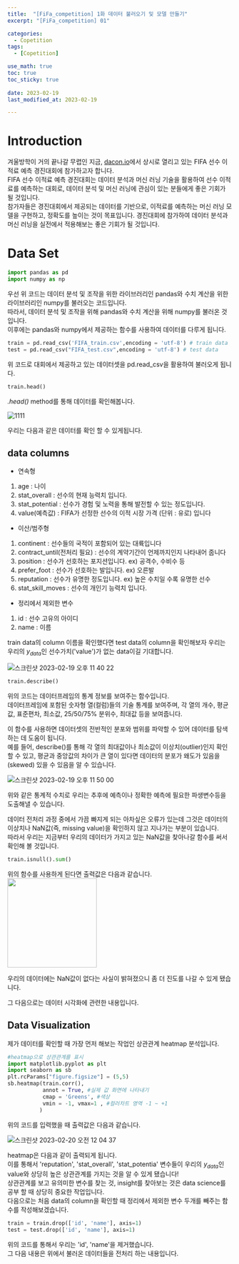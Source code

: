 ```yaml
---
title:  "[FiFa_competition] 1화 데이터 불러오기 및 모델 만들기"
excerpt: "[FiFa_competition] 01"

categories:
  - Copetition
tags:
  - [Copetition]

use_math: true
toc: true
toc_sticky: true
 
date: 2023-02-19
last_modified_at: 2023-02-19

--- 
```

# Introduction
겨울방학이 거의 끝나갈 무렵인 지금, [dacon.io](https://dacon.io/)에서 상시로 열리고 있는 FIFA 선수 이적료 예측 경진대회에 참가하고자 합니다.<br>
FIFA 선수 이적료 예측 경진대회는 데이터 분석과 머신 러닝 기술을 활용하여 선수 이적료를 예측하는 대회로, 데이터 분석 및 머신 러닝에 관심이 있는 분들에게 좋은 기회가 될 것입니다.<br>
참가자들은 경진대회에서 제공되는 데이터를 기반으로, 이적료를 예측하는 머신 러닝 모델을 구현하고, 정확도를 높이는 것이 목표입니다. 경진대회에 참가하여 데이터 분석과 머신 러닝을 실전에서 적용해보는 좋은 기회가 될 것입니다.<br>

# Data Set
```python
import pandas as pd
import numpy as np
```
우선 위 코드는 데이터 분석 및 조작을 위한 라이브러리인 pandas와 수치 계산을 위한 라이브러리인 numpy를 불러오는 코드입니다.<br>
따라서, 데이터 분석 및 조작을 위해 pandas와 수치 계산을 위해 numpy를 불러온 것입니다.<br> 이후에는 pandas와 numpy에서 제공하는 함수를 사용하여 데이터를 다루게 됩니다.<br>
```python
train = pd.read_csv('FIFA_train.csv',encoding = 'utf-8') # train data
test = pd.read_csv("FIFA_test.csv",encoding = 'utf-8') # test data
```
위 코드로 대회에서 제공하고 있는 데이터셋을 pd.read_csv을 활용하여 불러오게 됩니다.<br>
```python
train.head()
```
*.head()* method를 통해 데이터를 확인해봅니다.<br>

![1111](https://user-images.githubusercontent.com/108461006/219954874-23d46f06-f385-4c70-9969-59b4fa6807fe.jpg)

우리는 다음과 같은 데이터를 확인 할 수 있게됩니다.<br>
## data columns
- 연속형
1. age : 나이<br>
2. stat_overall : 선수의 현재 능력치 입니다.<br>
3. stat_potential : 선수가 경험 및 노력을 통해 발전할 수 있는 정도입니다.<br>
4. value(예측값) : FIFA가 선정한 선수의 이적 시장 가격 (단위 : 유로) 입니다<br>
- 이산/범주형
1. continent : 선수들의 국적이 포함되어 있는 대륙입니다<br>
2. contract_until(전처리 필요) : 선수의 계약기간이 언제까지인지 나타내어 줍니다<br>
3. position : 선수가 선호하는 포지션입니다. ex) 공격수, 수비수 등<br>
4. prefer_foot : 선수가 선호하는 발입니다. ex) 오른발<br>
5. reputation : 선수가 유명한 정도입니다. ex) 높은 수치일 수록 유명한 선수<br>
6. stat_skill_moves : 선수의 개인기 능력치 입니다.<br>
- 정리에서 제외한 변수
1. id : 선수 고유의 아이디<br>
2. name : 이름<br>

train data의 column 이름을 확인했다면 test data의 column을 확인해보자 우리는 우리의 $y_{data}$인 선수가치('value')가 없는 data이길 기대합니다.

![스크린샷 2023-02-19 오후 11 40 22](https://user-images.githubusercontent.com/108461006/219955207-7569373e-adfb-4bf1-92d9-9a15a1e41b52.jpg)
```python
train.describe()
```
위의 코드는 데이터프레임의 통계 정보를 보여주는 함수입니다.<br> 데이터프레임에 포함된 숫자형 열(컬럼)들의 기술 통계를 보여주며, 각 열의 개수, 평균값, 표준편차, 최소값, 25/50/75% 분위수, 최대값 등을 보여줍니다.<br>

이 함수를 사용하면 데이터셋의 전반적인 분포와 범위를 파악할 수 있어 데이터를 탐색하는 데 도움이 됩니다.<br> 
예를 들어, describe()를 통해 각 열의 최대값이나 최소값이 이상치(outlier)인지 확인할 수 있고, 평균과 중앙값의 차이가 큰 열이 있다면 데이터의 분포가 왜도가 있음을(skewed) 있을 수 있음을 알 수 있습니다.<br>

![스크린샷 2023-02-19 오후 11 50 00](https://user-images.githubusercontent.com/108461006/219955688-a1b2134c-9302-4b02-9469-bd5804190dee.jpg)

위와 같은 통계적 수치로 우리는 추후에 예측이나 정확한 예측에 필요한 파생변수등을 도출해낼 수 있습니다.<br>

데이터 전처리 과정 중에서 가끔 빠지게 되는 아차싶은 오류가 있는데 그것은 데이터의 이상치나 NaN값(즉, missing value)을 확인하지 않고 지나가는 부분이 있습니다.<br>
따라서 우리는 지금부터 우리의 데이터가 가지고 있는 NaN값을 찾아나갈 함수를 써서 확인해 볼 것입니다.<br>

```python
train.isnull().sum()
```
위의 함수를 사용하게 된다면 출력값은 다음과 같습니다.<br>
<img src="https://user-images.githubusercontent.com/108461006/219956089-99899241-b9be-4a52-9376-c65e71877e80.jpg" width="200" height="200">

우리의 데이터에는 NaN값이 없다는 사실이 밝혀졌으니 좀 더 진도를 나갈 수 있게 됐습니다.<br>

그 다음으로는 데이터 시각화에 관련한 내용입니다.<br>

## Data Visualization
제가 데이터를 확인할 때 가장 먼저 해보는 작업인 상관관계 heatmap 분석입니다.<br>
```python
#heatmap으로 상관관계를 표시
import matplotlib.pyplot as plt
import seaborn as sb
plt.rcParams["figure.figsize"] = (5,5)
sb.heatmap(train.corr(),
           annot = True, #실제 값 화면에 나타내기
           cmap = 'Greens', #색상
           vmin = -1, vmax=1 , #컬러차트 영역 -1 ~ +1
          ) 
```
위의 코드를 입력했을 때 출력값은 다음과 같습니다.<br>

![스크린샷 2023-02-20 오전 12 04 37](https://user-images.githubusercontent.com/108461006/219956507-41c6971e-c41d-4618-be5a-e0f56332e7d7.jpg)

heatmap은 다음과 같이 출력되게 됩니다.<br>
이를 통해서 'reputation', 'stat_overall',	'stat_potentia' 변수들이 우리의 $y_{data}$인 value와 상당히 높은 상관관계를 가지는 것을 알 수 있게 됐습니다!<br>
상관관계를 보고 유의미한 변수를 찾는 것, insight를 찾아보는 것은 data science를 공부 할 때 상당히 중요한 작업입니다.<br>
다음으로는 처음 data의 column을 확인할 때 정리에서 제외한 변수 두개를 빼주는 함수를 작성해보겠습니다.<br>
```python
train = train.drop(['id', 'name'], axis=1)
test = test.drop(['id', 'name'], axis=1)
```
위의 코드를 통해서 우리는 'id', 'name'을 제거했습니다.<br>
그 다음 내용은 위에서 불러온 데이터들을 전처리 하는 내용입니다.<br>